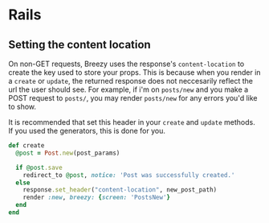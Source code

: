 # Rails

## Setting the content location

On non-GET requests, Breezy uses the response's `content-location` to create the key used to store your props. This is because when you render in a `create` or `update`, the returned response does not neccesarily reflect the url the user should see. For example, if i'm on `posts/new` and you make a POST request to `posts/`, you may render `posts/new` for any errors you'd like to show.

It is recommended that set this header in your `create` and `update` methods. If you used the generators, this is done for you.

```ruby
def create
  @post = Post.new(post_params)

  if @post.save
    redirect_to @post, notice: 'Post was successfully created.'
  else
    response.set_header("content-location", new_post_path)
    render :new, breezy: {screen: 'PostsNew'}
  end
end
```

